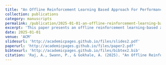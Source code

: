 ```yaml
---
title: "An Offline Reinforcement Learning Based Approach For Performance Aware Power Reduction"
collection: publications
category: manuscripts
permalink: /publication/2025-01-01-an-offline-reinforcement-learning-based-approach-for-performance-aware-power-reduction
excerpt: 'This paper presents an offline reinforcement learning-based approach for performance-aware power reduction, under review at HPDC 2025.'
date: 2025-01-01
venue: 'ACM'
slidesurl: 'http://academicpages.github.io/files/slides2.pdf'
paperurl: 'http://academicpages.github.io/files/paper2.pdf'
bibtexurl: 'http://academicpages.github.io/files/bibtex2.bib'
citation: 'Raj, A., Swann, P., & Gokhale, A. (2025). "An Offline Reinforcement Learning Based Approach For Performance Aware Power Reduction." <i>HPDC</i>, under review.'
---
```

